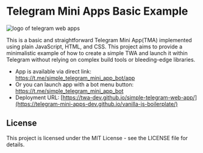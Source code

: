 
# Telegram Mini Apps Basic Example

![logo of telegram web apps](./assets/tapps.png)

This is a basic and straightforward Telegram Mini App(TMA) implemented using plain JavaScript, HTML, and CSS. This project aims to provide a minimalistic example of how to create a simple TWA and launch it within Telegram without relying on complex build tools or bleeding-edge libraries.

- App is available via direct link: <https://t.me/simple_telegram_mini_app_bot/app>
- Or you can launch app with a bot menu button: <https://t.me/simple_telegram_mini_app_bot>
- Deployment URL: [https://twa-dev.github.io/simple-telegram-web-app/](https://telegram-mini-apps-dev.github.io/vanilla-js-boilerplate/)

## License

This project is licensed under the MIT License - see the LICENSE file for details.
